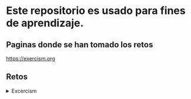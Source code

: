 # Este repositorio es usado para fines de aprendizaje.
  ## Paginas donde se han tomado los retos  
   https://exercism.org

## Retos 
<details>
  <summary>Excercism</summary>
<details>
  <summary>Retos Faciles</summary>

[Acronym](excersim/basico/Acronym.js)

[Anagram](excersim/basico/Anagram.js)

[Armstrong Number](excersim/basico/Armstrong_Number.js)

[Collatz Conjeture](excersim/basico/Collatz_Conjecture.js)

[D&D Character](excersim/basico/D&D_character.js)

[Difference of Squares](excersim/basico/Difference_of_Squares.js)

[Hamming](excersim/basico/Hamming.js)

[High Score](excersim/basico/High_Score.js)

[Leap](excersim/basico/Leap.js)

[Matrix](excersim/basico/Matrix.js)

[Nucleotide Count](excersim/basico/Nucleotide_Count.js)

[Pangram](excersim/basico/Pangram.js)

[Perfect Numbers](excersim/basico/Perfect_Numbers.js)

[Phone Number](excersim/basico/Phone_Number.js)

[Protein Translations](excersim/basico/Protein_Translations.js)

[Rail Fence Cipher](excersim/basico/Rail_Fence_Cipher.js)

[Raindrops](excersim/basico/Raindrops.js)

[Resistor Color](excersim/basico/Resistor_color.js)

[Reverse String](excersim/basico/Reverse_string.js)

[RNa Transcription](excersim/basico/RNA_transcription.js)

[Roman Numerals](excersim/basico/Roman_Numerals.js)

[Rotational Cipher](excersim/basico/Rotational_Cipher.js)

[Space Age](excersim/basico/Space_Age.js)

[Triangle](excersim/basico/Triangle.js)

[Two Fers](excersim/basico/Two_Fer.js)

</details>
<details>
  <summary>Retos Intermedios</summary>

  [Allergies](excersim/intermedio/Allergies.js)

  [Bob](excersim/intermedio/Bob.js)

  [Book Store](excersim/intermedio/Book_Store.js)

  [Grains](excersim/intermedio/Grains.js)

  [Linked List](excersim/intermedio/Linked_List.js)

  [Luhn](excersim/intermedio/Luhn.js)

  [Nth Prime](excersim/intermedio/Nth_Prime.js) 

  [Nucleotide Count](excersim/intermedio/Nucleotide_Count.js)

  [OCR Numbers](excersim/intermedio/OCR_Numbers.js)

  [Pascal Triangle](excersim/intermedio/Pascal_Triangle.js)

  [Prime Factors](excersim/intermedio/Prime_Factors.js)

  [Rational Numbers](excersim/intermedio/Rational_Numbers.js)

  [Robot Name](excersim/intermedio/Robot_Name.js)

  [Sieve](excersim/intermedio/Sieve.js)

  [Simple Cipher](excersim/intermedio/Simple_Cipher.js)

  [Twelve Days](excersim/intermedio/Twelve_Days.js)

  [Word Count](excersim/intermedio/Word_Count.js)

  [Wordy](excersim/intermedio/Wordy.js)

  </details>
<details>
  <summary>Página de Excercism</summary>

![Alt text](img/exercismpage.jpg)

</details>
</details>
